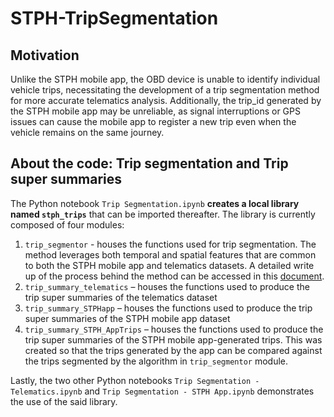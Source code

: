 # STPH-TripSegmentation

## Motivation
Unlike the STPH mobile app, the OBD device is unable to identify individual vehicle trips, necessitating the development of a trip segmentation method for more accurate telematics analysis. Additionally, the trip_id generated by the STPH mobile app may be unreliable, as signal interruptions or GPS issues can cause the mobile app to register a new trip even when the vehicle remains on the same journey.


## About the code: Trip segmentation and Trip super summaries

The Python notebook `Trip Segmentation.ipynb` **creates a local library named `stph_trips`** that can be imported thereafter. The library is currently composed of four modules:

1. `trip_segmentor` - houses the functions used for trip segmentation. The method leverages both temporal and spatial features that are common to both the STPH mobile app and telematics datasets. A detailed write up of the process behind the method can be accessed in this [document](https://docs.google.com/document/d/1Wx1Gbu541PiNX9VnlU_9R16H73s0uZJAOQIxGo5zjI8/edit?tab=t.0#heading=h.fmctsk7q3oz8).
2. `trip_summary_telematics` – houses the functions used to produce the trip super summaries of the telematics dataset
3. `trip_summary_STPHapp` – houses the functions used to produce the trip super summaries of the STPH mobile app dataset
4. `trip_summary_STPH_AppTrips` – houses the functions used to produce the trip super summaries of the STPH mobile app-generated trips. This was created so that the trips generated by the app can be compared against the trips segmented by the algorithm in `trip_segmentor` module.

Lastly, the two other Python notebooks `Trip Segmentation - Telematics.ipynb` and `Trip Segmentation - STPH App.ipynb` demonstrates the use of the said library.

